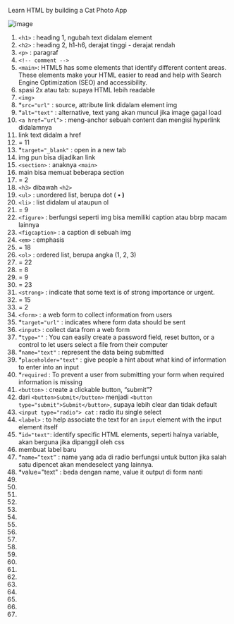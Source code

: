 Learn HTML by building a Cat Photo App

![image](https://user-images.githubusercontent.com/105960343/176815024-c723d87b-04bd-4acc-a3d0-fecefc030b84.png)

1. `<h1>` : heading 1, ngubah text didalam element
2. `<h2>` : heading 2, h1-h6, derajat tinggi - derajat rendah
3. `<p>` : paragraf
4. `<!-- comment -->`
5. `<main>`: HTML5 has some elements that identify different content areas. These elements make your HTML easier to read and help with Search Engine Optimization (SEO) and accessibility.
6. spasi 2x atau tab: supaya HTML lebih readable
7. `<img>`
8. *`src="url"` : source, attribute link didalam element img
9. *`alt="text"` : alternative, text yang akan muncul jika image gagal load
10. `<a href=”url”>` : meng-anchor sebuah content dan mengisi hyperlink didalamnya
11. link text didalm a href
12. = 11
13. *`target="_blank"` : open in a new tab
14. img pun bisa dijadikan link
15. `<section>` : anaknya `<main>`
16. main bisa memuat beberapa section
17. = 2
18. `<h3>` dibawah `<h2>`
19. `<ul>` : unordered list, berupa dot ( **• )**
20. `<li>` : list didalam ul ataupun ol
21. = 9
22. `<figure>` : berfungsi seperti img bisa memiliki caption atau bbrp macam lainnya
23. `<figcaption>` : a caption di sebuah img
24. `<em>` : emphasis
25. = 18
26. `<ol>` : ordered list, berupa angka (1, 2, 3)
27. = 22
28. = 8
29. = 9
30. = 23
31. `<strong>` : indicate that some text is of strong importance or urgent.
32. = 15
33. = 2
34. `<form>` : a web form to collect information from users
35. *`target="url"` : indicates where form data should be sent
36. `<input>` : collect data from a web form
37. *`type=""` : You can easily create a password field, reset button, or a control to let users select a file from their computer
38. *`name="text"` : represent the data being submitted
39. *`placeholder="text"` : give people a hint about what kind of information to enter into an input
40. *`required` : To prevent a user from submitting your form when required information is missing
41. `<button>` : create a clickable button, “submit”?
42. dari `<button>Submit</button>` menjadi `<button type="submit">Submit</button>`, supaya lebih clear dan tidak default
43. `<input type="radio"> cat` : radio itu single select
44. `<label>` : to help associate the text for an `input` element with the input element itself 
45. *`id="text"`: identify specific HTML elements, seperti halnya variable, akan berguna jika dipanggil oleh css
46. membuat label baru
47. *`name=”text”` : name yang ada di radio berfungsi untuk button jika salah satu dipencet akan mendeselect yang lainnya.
48. *value="text" : beda dengan name, value it output di form nanti 
49.
50.
51.
52.
53.
54.
55.
56.
57.
58.
59.
60.
61.
62.
63.
64.
65.
66.
67.
